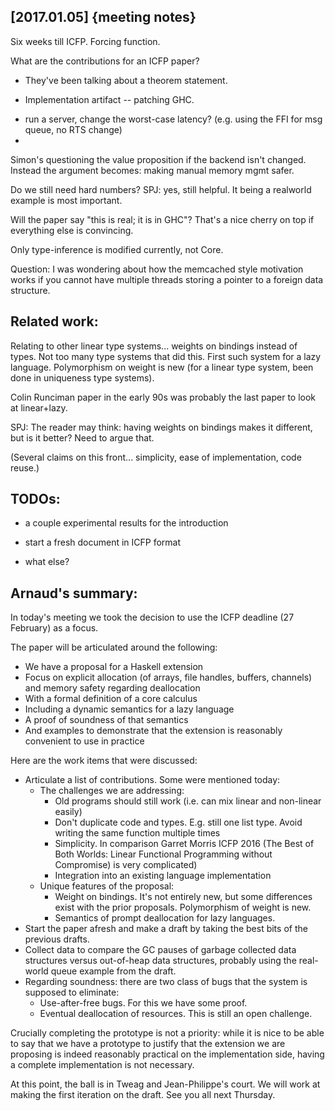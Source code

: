

[2017.01.05] {meeting notes}
----------------------------------------

Six weeks till ICFP.  Forcing function.

What are the contributions for an ICFP paper?  

 * They've been talking about a theorem statement.

 * Implementation artifact -- patching GHC.
  - run a server, change the worst-case latency?
    (e.g. using the FFI for msg queue, no RTS change)
  - 

Simon's questioning the value proposition if the backend isn't
changed.  Instead the argument becomes: making manual memory mgmt
safer.

Do we still need hard numbers?  SPJ: yes, still helpful.
It being a realworld example is most important.

Will the paper say "this is real; it is in GHC"?  That's a nice cherry 
on top if everything else is convincing.

Only type-inference is modified currently, not Core.


Question: I was wondering about how the memcached style motivation
works if you cannot have multiple threads storing a pointer to a
foreign data structure.




Related work:
-------------

Relating to other linear type systems... weights on bindings instead
of types.  Not too many type systems that did this.  First such system
for a lazy language.  Polymorphism on weight is new (for a linear type
system, been done in uniqueness type systems).

Colin Runciman paper in the early 90s was probably the last paper to
look at linear+lazy.

SPJ: The reader may think: having weights on bindings makes it
different, but is it better?  Need to argue that.

(Several claims on this front... simplicity, ease of implementation,
code reuse.)


TODOs:
------

 * a couple experimental results for the introduction

 * start a fresh document in ICFP format

 * what else?



Arnaud's summary:
-----------------

In today's meeting we took the decision to use the ICFP deadline (27
February) as a focus.

The paper will be articulated around the following:

- We have a proposal for a Haskell extension
- Focus on explicit allocation (of arrays, file handles, buffers,
  channels) and memory safety regarding deallocation
- With a formal definition of a core calculus
- Including a dynamic semantics for a lazy language
- A proof of soundness of that semantics
- And examples to demonstrate that the extension is reasonably
  convenient to use in practice

Here are the work items that were discussed:

- Articulate a list of contributions. Some were mentioned today:
  - The challenges we are addressing:
    - Old programs should still work (i.e. can mix linear and
      non-linear easily)
    - Don't duplicate code and types. E.g. still one list type. Avoid
      writing the same function multiple times
    - Simplicity. In comparison Garret Morris ICFP 2016 (The Best of
      Both Worlds: Linear Functional Programming without Compromise)
      is very complicated)
    - Integration into an existing language implementation
  - Unique features of the proposal:
    - Weight on bindings. It's not entirely new, but some differences
      exist with the prior proposals. Polymorphism of weight is new.
    - Semantics of prompt deallocation for lazy languages.
- Start the paper afresh and make a draft by taking the best bits of
  the previous drafts.
- Collect data to compare the GC pauses of garbage collected data
  structures versus out-of-heap data structures, probably using the
  real-world queue example from the draft.
- Regarding soundness: there are two class of bugs that the system is
  supposed to eliminate:
  - Use-after-free bugs. For this we have some proof.
  - Eventual deallocation of resources. This is still an open
    challenge.

Crucially completing the prototype is not a priority: while it is nice
to be able to say that we have a prototype to justify that the
extension we are proposing is indeed reasonably practical on the
implementation side, having a complete implementation is not
necessary.

At this point, the ball is in Tweag and Jean-Philippe's court. We will
work at making the first iteration on the draft. See you all next
Thursday.
